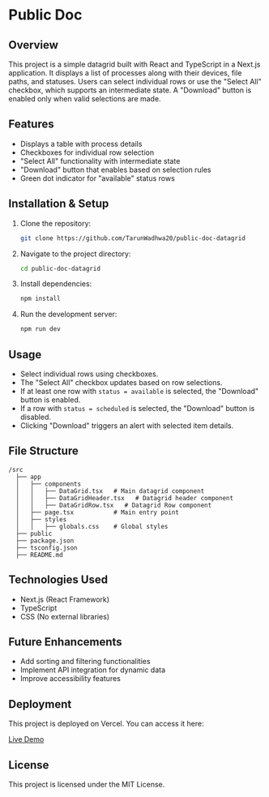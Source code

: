 # Public Doc

## Overview
This project is a simple datagrid built with React and TypeScript in a Next.js application. It displays a list of processes along with their devices, file paths, and statuses. Users can select individual rows or use the "Select All" checkbox, which supports an intermediate state. A "Download" button is enabled only when valid selections are made.

## Features
- Displays a table with process details
- Checkboxes for individual row selection
- "Select All" functionality with intermediate state
- "Download" button that enables based on selection rules
- Green dot indicator for "available" status rows

## Installation & Setup
1. Clone the repository:
   ```sh
   git clone https://github.com/TarunWadhwa20/public-doc-datagrid
   ```
2. Navigate to the project directory:
   ```sh
   cd public-doc-datagrid
   ```
3. Install dependencies:
   ```sh
   npm install
   ```
4. Run the development server:
   ```sh
   npm run dev
   ```

## Usage
- Select individual rows using checkboxes.
- The "Select All" checkbox updates based on row selections.
- If at least one row with `status = available` is selected, the "Download" button is enabled.
- If a row with `status = scheduled` is selected, the "Download" button is disabled.
- Clicking "Download" triggers an alert with selected item details.

## File Structure
```
/src
  ├── app
  │   ├── components
  │   │   ├── DataGrid.tsx   # Main datagrid component
  │   │   ├── DataGridHeader.tsx   # Datagrid header component
  │   │   ├── DataGridRow.tsx   # Datagrid Row component
  │   ├── page.tsx           # Main entry point
  │   ├── styles
  │   │   ├── globals.css    # Global styles
  ├── public
  ├── package.json
  ├── tsconfig.json
  ├── README.md
```

## Technologies Used
- Next.js (React Framework)
- TypeScript
- CSS (No external libraries)

## Future Enhancements
- Add sorting and filtering functionalities
- Implement API integration for dynamic data
- Improve accessibility features

## Deployment
This project is deployed on Vercel. You can access it here:

[Live Demo](https://public-doc-datagrid.vercel.app/)

## License
This project is licensed under the MIT License.

